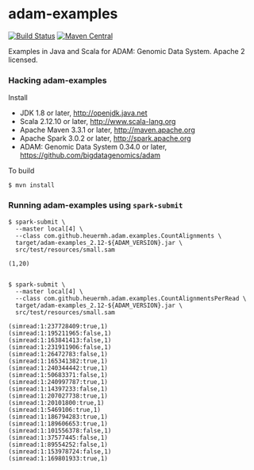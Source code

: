 adam-examples
=============

[![Build Status](https://travis-ci.org/heuermh/adam-examples.svg?branch=master)](https://travis-ci.org/heuermh/adam-examples)
[![Maven Central](https://img.shields.io/maven-central/v/com.github.heuermh.adamexamples/adam-examples_2.12.svg?maxAge=600)](http://search.maven.org/#search%7Cga%7C1%7Ccom.github.heuermh.adamexamples)

Examples in Java and Scala for ADAM: Genomic Data System.  Apache 2 licensed.


### Hacking adam-examples

Install

 * JDK 1.8 or later, http://openjdk.java.net
 * Scala 2.12.10 or later, http://www.scala-lang.org
 * Apache Maven 3.3.1 or later, http://maven.apache.org
 * Apache Spark 3.0.2 or later, http://spark.apache.org
 * ADAM: Genomic Data System 0.34.0 or later, https://github.com/bigdatagenomics/adam


To build

    $ mvn install


### Running adam-examples using ```spark-submit```

    $ spark-submit \
      --master local[4] \
      --class com.github.heuermh.adam.examples.CountAlignments \
      target/adam-examples_2.12-${ADAM_VERSION}.jar \
      src/test/resources/small.sam
    
    (1,20)


    $ spark-submit \
      --master local[4] \
      --class com.github.heuermh.adam.examples.CountAlignmentsPerRead \
      target/adam-examples_2.12-${ADAM_VERSION}.jar \
      src/test/resources/small.sam
    
    (simread:1:237728409:true,1)
    (simread:1:195211965:false,1)
    (simread:1:163841413:false,1)
    (simread:1:231911906:false,1)
    (simread:1:26472783:false,1)
    (simread:1:165341382:true,1)
    (simread:1:240344442:true,1)
    (simread:1:50683371:false,1)
    (simread:1:240997787:true,1)
    (simread:1:14397233:false,1)
    (simread:1:207027738:true,1)
    (simread:1:20101800:true,1)
    (simread:1:5469106:true,1)
    (simread:1:186794283:true,1)
    (simread:1:189606653:true,1)
    (simread:1:101556378:false,1)
    (simread:1:37577445:false,1)
    (simread:1:89554252:false,1)
    (simread:1:153978724:false,1)
    (simread:1:169801933:true,1)
